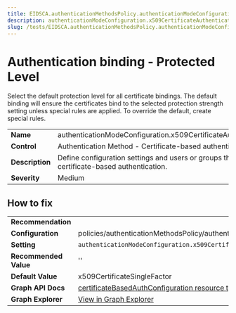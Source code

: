 ```yaml
---
title: EIDSCA.authenticationMethodsPolicy.authenticationModeConfiguration.x509CertificateAuthenticationDefaultMode
description: authenticationModeConfiguration.x509CertificateAuthenticationDefaultMode - Authentication binding - Protected Level
slug: /tests/EIDSCA.authenticationMethodsPolicy.authenticationModeConfiguration.x509CertificateAuthenticationDefaultMode
---
```


# Authentication binding - Protected Level

Select the default protection level for all certificate bindings. The default binding will ensure the certificates bind to the selected protection strength setting unless special rules are applied. To override the default, create special rules.

| | |
|-|-|
| **Name** | authenticationModeConfiguration.x509CertificateAuthenticationDefaultMode |
| **Control** | Authentication Method - Certificate-based authentication |
| **Description** | Define configuration settings and users or groups that are enabled to use certificate-based authentication. |
| **Severity** | Medium |

## How to fix
| | |
|-|-|
| **Recommendation** |  |
| **Configuration** | policies/authenticationMethodsPolicy/authenticationMethodConfigurations('X509Certificate') |
| **Setting** | `authenticationModeConfiguration.x509CertificateAuthenticationDefaultMode` |
| **Recommended Value** | '' |
| **Default Value** | x509CertificateSingleFactor |
| **Graph API Docs** | [certificateBasedAuthConfiguration resource type - Microsoft Graph v1.0 - Microsoft Learn](https://learn.microsoft.com/en-us/graph/api/resources/certificatebasedauthconfiguration) |
| **Graph Explorer** | [View in Graph Explorer](https://developer.microsoft.com/en-us/graph/graph-explorer?request=policies/authenticationMethodsPolicy/authenticationMethodConfigurations('X509Certificate')&method=GET&version=beta&GraphUrl=https://graph.microsoft.com) |



